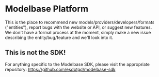 # Modelbase Platform
This is the place to recommend new models/providers/developers/formats ("entities"), report bugs with the website or API, or suggest new features. We don't have a formal process at the moment, simply make a new issue describing the entity/bug/feature and we'll look into it.

## This is not the SDK!
For anything specific to the Modelbase SDK, please visit the appropriate repository: https://github.com/esdotgd/modelbase-sdk
